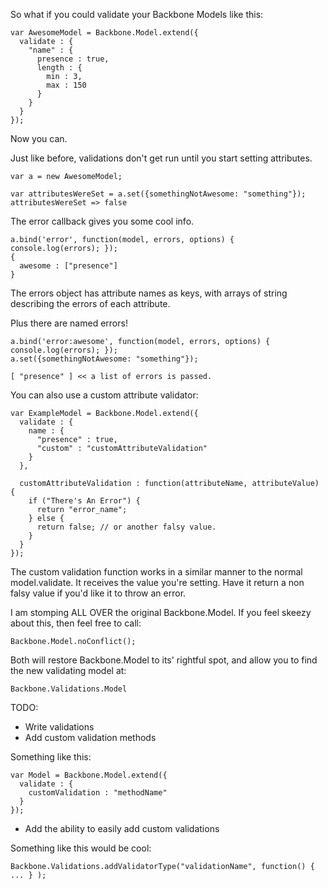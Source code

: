 So what if you could validate your Backbone Models like this:

    var AwesomeModel = Backbone.Model.extend({
      validate : {
        "name" : { 
          presence : true,
          length : {
            min : 3,
            max : 150
          }
        }
      }
    });

Now you can.


Just like before, validations don't get run until you start setting attributes.

    var a = new AwesomeModel;
    
    var attributesWereSet = a.set({somethingNotAwesome: "something"});
    attributesWereSet => false

The error callback gives you some cool info.

    a.bind('error', function(model, errors, options) { console.log(errors); });
    {
      awesome : ["presence"] 
    }

The errors object has attribute names as keys, 
with arrays of string describing the errors of each attribute.

Plus there are named errors!

    a.bind('error:awesome', function(model, errors, options) { console.log(errors); });
    a.set({somethingNotAwesome: "something"});

    [ "presence" ] << a list of errors is passed.

You can also use a custom attribute validator:

    var ExampleModel = Backbone.Model.extend({
      validate : {
        name : {
          "presence" : true,
          "custom" : "customAttributeValidation"
        }
      },

      customAttributeValidation : function(attributeName, attributeValue) {
        if ("There's An Error") {
          return "error_name";
        } else {
          return false; // or another falsy value.
        }
      }
    });

The custom validation function works in a similar manner to the normal
model.validate. It receives the value you're setting. Have it return a non falsy value if you'd like it to throw an error.

I am stomping ALL OVER the original Backbone.Model. If you feel skeezy about this, then feel free to call:
    
    Backbone.Model.noConflict();

Both will restore Backbone.Model to its' rightful spot, and allow you to find the new validating model at:
    
    Backbone.Validations.Model


TODO:

* Write validations
* Add custom validation methods

Something like this:

    var Model = Backbone.Model.extend({
      validate : {
        customValidation : "methodName"
      }
    });

* Add the ability to easily add custom validations

Something like this would be cool:

    Backbone.Validations.addValidatorType("validationName", function() { ... } );
